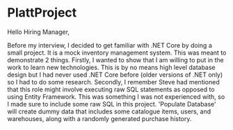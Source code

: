 # PlattProject

   Hello Hiring Manager,
    
   Before my interview, I decided to get familiar with .NET Core by doing a small project. It is a mock inventory management system. This was meant to demonstrate 2 things. Firstly, I wanted to show that I am willing to put in the work to learn new technologies. This is by no means high level database design but I had never used .NET Core before (older versions of .NET only) so I had to do some research.
    Secondly, I remember Steve had mentioned that this role might involve executing raw SQL statements as opposed to using Entity Framework. This was something I was not experienced with, so I made sure to include some raw SQL in this project.
    'Populate Database' will create dummy data that includes some catalogue items, users, and warehouses, along with a randomly generated purchase history.
